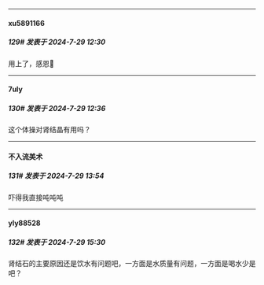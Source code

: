 ﻿
*****

####  xu5891166  
##### 129#       发表于 2024-7-29 12:30

用上了，感恩🙏


*****

####  7uly  
##### 130#       发表于 2024-7-29 12:36

这个体操对肾结晶有用吗？


*****

####  不入流美术  
##### 131#       发表于 2024-7-29 13:54

吓得我直接吨吨吨


*****

####  yly88528  
##### 132#       发表于 2024-7-29 15:30

肾结石的主要原因还是饮水有问题吧，一方面是水质量有问题，一方面是喝水少是吧？

